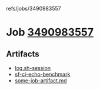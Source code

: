 refs/jobs/3490983557

# Job [3490983557](https://github.com/rokmoln/support-firecloud/runs/3490983557?check_suite_focus=true)

## Artifacts

* [log.sh-session](log.sh-session)
* [sf-ci-echo-benchmark](sf-ci-echo-benchmark)
* [some-job-artifact.md](some-job-artifact.md)

